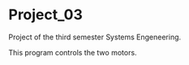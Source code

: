 # Project_03

Project of the third semester Systems Engeneering. 

This program controls the two motors. 
